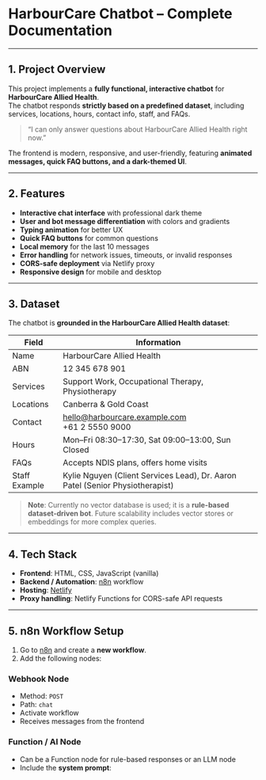 # HarbourCare Chatbot – Complete Documentation

---

## 1. Project Overview

This project implements a **fully functional, interactive chatbot** for **HarbourCare Allied Health**.  
The chatbot responds **strictly based on a predefined dataset**, including services, locations, hours, contact info, staff, and FAQs.  

> “I can only answer questions about HarbourCare Allied Health right now.”

The frontend is modern, responsive, and user-friendly, featuring **animated messages, quick FAQ buttons, and a dark-themed UI**.

---

## 2. Features

- **Interactive chat interface** with professional dark theme  
- **User and bot message differentiation** with colors and gradients  
- **Typing animation** for better UX  
- **Quick FAQ buttons** for common questions  
- **Local memory** for the last 10 messages  
- **Error handling** for network issues, timeouts, or invalid responses  
- **CORS-safe deployment** via Netlify proxy  
- **Responsive design** for mobile and desktop  

---

## 3. Dataset

The chatbot is **grounded in the HarbourCare Allied Health dataset**:

| Field        | Information                                                                 |
|--------------|----------------------------------------------------------------------------|
| Name         | HarbourCare Allied Health                                                   |
| ABN          | 12 345 678 901                                                              |
| Services     | Support Work, Occupational Therapy, Physiotherapy                          |
| Locations    | Canberra & Gold Coast                                                       |
| Contact      | hello@harbourcare.example.com <br> +61 2 5550 9000                          |
| Hours        | Mon–Fri 08:30–17:30, Sat 09:00–13:00, Sun Closed                            |
| FAQs         | Accepts NDIS plans, offers home visits                                     |
| Staff Example| Kylie Nguyen (Client Services Lead), Dr. Aaron Patel (Senior Physiotherapist)|

> **Note**: Currently no vector database is used; it is a **rule-based dataset-driven bot**. Future scalability includes vector stores or embeddings for more complex queries.

---

## 4. Tech Stack

- **Frontend**: HTML, CSS, JavaScript (vanilla)  
- **Backend / Automation**: [n8n](https://n8n.io) workflow  
- **Hosting**: [Netlify](https://www.netlify.com/)  
- **Proxy handling**: Netlify Functions for CORS-safe API requests  

---

## 5. n8n Workflow Setup

1. Go to [n8n](https://n8n.io) and create a **new workflow**.  
2. Add the following nodes:

### Webhook Node
- Method: `POST`  
- Path: `chat`  
- Activate workflow  
- Receives messages from the frontend

### Function / AI Node
- Can be a Function node for rule-based responses or an LLM node  
- Include the **system prompt**:

